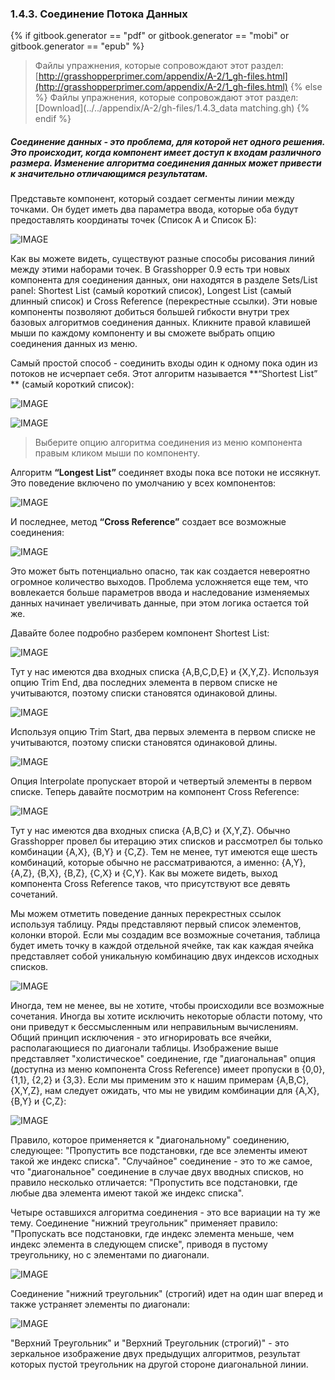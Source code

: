 ### 1.4.3. Соединение Потока Данных
{% if gitbook.generator == "pdf" or gitbook.generator == "mobi" or gitbook.generator == "epub" %}
>Файлы упражнения, которые сопровождают этот раздел: [http://grasshopperprimer.com/appendix/A-2/1_gh-files.html](http://grasshopperprimer.com/appendix/A-2/1_gh-files.html)
{% else %}
>Файлы упражнения, которые сопровождают этот раздел: [Download](../../appendix/A-2/gh-files/1.4.3_data matching.gh)
{% endif %}

##### Соединение данных - это проблема, для которой нет одного решения. Это происходит, когда компонент имеет доступ к входам различного размера. Изменение алгоритма соединения данных может привести к значительно отличающимся результатам.

Представьте компонент, который создает сегменты линии между точками. Он будет иметь два параметра ввода, которые оба будут предоставлять координаты точек (Список А и Список Б):

![IMAGE](images/1-4-3/1-4-3_001-blank-connection.png)

Как вы можете видеть, существуют разные способы рисования линий между этими наборами точек. В Grasshopper 0.9 есть три новых компонента для соединения данных, они находятся в разделе Sets/List panel: Shortest List (самый короткий список), Longest List (самый длинный список) и Cross Reference (перекрестные ссылки). Эти новые компоненты позволяют добиться большей гибкости внутри трех базовых алгоритмов соединения данных. Кликните правой клавишей мыши по каждому компоненту и вы сможете выбрать опцию соединения данных из меню.

Самый простой способ - соединить входы один к одному пока один из потоков не исчерпает себя. Этот алгоритм называется  **“Shortest List” ** (самый короткий список):

![IMAGE](images/1-4-3/1-4-3_002-shortest-list.png)

![IMAGE](images/1-4-3/1-4-3_003-matching-algorithm.png)
>Выберите опцию алгоритма соединения из меню компонента правым кликом мыши по компоненту.

Алгоритм **“Longest List”** соединяет входы пока все потоки не иссякнут. Это поведение включено по умолчанию у всех компонентов:

![IMAGE](images/1-4-3/1-4-3_004-longest-list.png)

И последнее, метод **“Cross Reference”** создает все возможные соединения:

![IMAGE](images/1-4-3/1-4-3_005-cross-reference.png)

Это может быть потенциально опасно, так как создается невероятно огромное количество выходов. Проблема усложняется еще тем, что вовлекается больше параметров ввода и наследование изменяемых данных начинает увеличивать данные, при этом  логика остается той же.

Давайте более подробно разберем компонент Shortest List:

![IMAGE](images/1-4-3/1-4-3_006-trim-end.png)

Тут у нас имеются два входных списка {A,B,C,D,E} и {X,Y,Z}. Используя опцию Trim End, два последних элемента в первом списке не учитываются, поэтому списки становятся одинаковой длины.

![IMAGE](images/1-4-3/1-4-3_007-trim-start.png)

Используя опцию Trim Start, два первых элемента в первом списке не учитываются, поэтому списки становятся одинаковой длины.

![IMAGE](images/1-4-3/1-4-3_008-interpolate.png)

Опция Interpolate пропускает второй и четвертый элементы в первом списке. Теперь давайте посмотрим на компонент Cross Reference:

![IMAGE](images/1-4-3/1-4-3_009-holistic.png)

Тут у нас имеются два входных списка {A,B,C} и {X,Y,Z}. Обычно Grasshopper провел бы итерацию этих списков и рассмотрел бы только комбинации {A,X}, {B,Y} и {C,Z}. Тем не менее, тут имеются еще шесть комбинаций, которые обычно не рассматриваются, а именно: {A,Y}, {A,Z}, {B,X}, {B,Z}, {C,X} и {C,Y}. Как вы можете видеть, выход компонента Cross Reference таков, что присутствуют все девять сочетаний.

Мы можем отметить поведение данных перекрестных ссылок используя таблицу. Ряды представляют первый список элементов, колонки второй. Если мы создадим все возможные сочетания, таблица будет иметь точку в каждой отдельной ячейке, так как каждая ячейка представляет собой уникальную комбинацию двух индексов исходных списков.

![IMAGE](images/1-4-3/1-4-3_010-cross-reference-table.png)

Иногда, тем не менее, вы не хотите, чтобы происходили все возможные сочетания. Иногда вы хотите исключить некоторые области потому, что они приведут к бессмысленным или неправильным вычислениям. Общий принцип исключения - это игнорировать все ячейки, располагающиеся по диагонали таблицы. Изображение выше представляет "холистическое" соединение, где "диагональная" опция (доступна из меню компонента Cross Reference) имеет пропуски в {0,0}, {1,1}, {2,2} и {3,3}. Если мы применим это к нашим примерам {A,B,C}, {X,Y,Z}, нам следует ожидать, что мы не увидим комбинации для {A,X}, {B,Y} и {C,Z}:

![IMAGE](images/1-4-3/1-4-3_011-diagonal.png)

Правило, которое применяется к "диагональному" соединению, следующее: "Пропустить все подстановки, где все элементы имеют такой же индекс списка". "Случайное" соединение - это то же самое, что "диагональное" соединение в случае двух вводных списков, но правило несколько отличается: "Пропустить все подстановки, где любые два элемента имеют такой же индекс списка".

Четыре оставшихся алгоритма соединения - это все вариации на ту же тему. Соединение "нижний треугольник" применяет правило: "Пропускать все подстановки, где индекс элемента меньше, чем индекс элемента в следующем списке", приводя в пустому треугольнику, но с элементами по диагонали.

![IMAGE](images/1-4-3/1-4-3_012-lower.png)

Соединение "нижний треугольник" (строгий) идет на один шаг вперед и также устраняет элементы по диагонали:

![IMAGE](images/1-4-3/1-4-3_013-lower-strict.png)

"Верхний Треугольник" и "Верхний Треугольник (строгий)" - это зеркальное изображение двух предыдущих алгоритмов, результат которых пустой треугольник на другой стороне диагональной линии.
